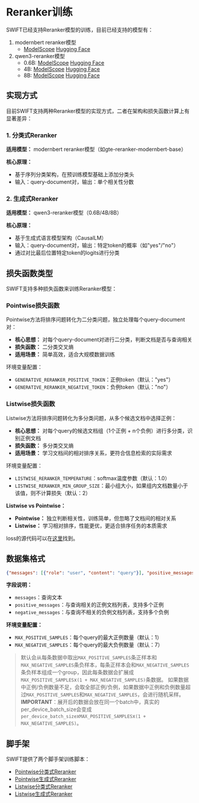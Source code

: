 # Reranker训练

SWIFT已经支持Reranker模型的训练，目前已经支持的模型有：

1. modernbert reranker模型
   - [ModelScope](https://www.modelscope.cn/models/iic/gte-reranker-modernbert-base) [Hugging Face](https://huggingface.co/Alibaba-NLP/gte-reranker-modernbert-base)
2. qwen3-reranker模型
   - 0.6B: [ModelScope](https://www.modelscope.cn/models/Qwen/Qwen3-Reranker-0.6B) [Hugging Face](https://huggingface.co/Qwen/Qwen3-Reranker-0.6B)
   - 4B: [ModelScope](https://www.modelscope.cn/models/Qwen/Qwen3-Reranker-4B) [Hugging Face](https://huggingface.co/Qwen/Qwen3-Reranker-4B)
   - 8B: [ModelScope](https://www.modelscope.cn/models/Qwen/Qwen3-Reranker-8B) [Hugging Face](https://huggingface.co/Qwen/Qwen3-Reranker-8B)

## 实现方式

目前SWIFT支持两种Reranker模型的实现方式，二者在架构和损失函数计算上有显著差异：

### 1. 分类式Reranker

**适用模型：** modernbert reranker模型（如gte-reranker-modernbert-base）

**核心原理：**
- 基于序列分类架构，在预训练模型基础上添加分类头
- 输入：query-document对，输出：单个相关性分数


### 2. 生成式Reranker

**适用模型：** qwen3-reranker模型（0.6B/4B/8B）

**核心原理：**
- 基于生成式语言模型架构（CausalLM）
- 输入：query-document对，输出：特定token的概率（如"yes"/"no"）
- 通过对比最后位置特定token的logits进行分类

## 损失函数类型

SWIFT支持多种损失函数来训练Reranker模型：

### Pointwise损失函数
Pointwise方法将排序问题转化为二分类问题，独立处理每个query-document对：

- **核心思想：** 对每个query-document对进行二分类，判断文档是否与查询相关
- **损失函数：** 二分类交叉熵
- **适用场景：** 简单高效，适合大规模数据训练

环境变量配置：
- `GENERATIVE_RERANKER_POSITIVE_TOKEN`：正例token（默认："yes"）
- `GENERATIVE_RERANKER_NEGATIVE_TOKEN`：负例token（默认："no"）

### Listwise损失函数
Listwise方法将排序问题转化为多分类问题，从多个候选文档中选择正例：

- **核心思想：** 对每个query的候选文档组（1个正例 + n个负例）进行多分类，识别正例文档
- **损失函数：** 多分类交叉熵
- **适用场景：** 学习文档间的相对排序关系，更符合信息检索的实际需求

环境变量配置：
- `LISTWISE_RERANKER_TEMPERATURE`：softmax温度参数（默认：1.0）
- `LISTWISE_RERANKER_MIN_GROUP_SIZE`：最小组大小，如果组内文档数量小于该值，则不计算损失（默认：2）

**Listwise vs Pointwise：**
- **Pointwise：** 独立判断相关性，训练简单，但忽略了文档间的相对关系
- **Listwise：** 学习相对排序，性能更优，更适合排序任务的本质需求

loss的源代码可以在[这里](https://github.com/modelscope/ms-swift/blob/main/swift/plugin/loss.py)找到。

## 数据集格式

```json lines
{"messages": [{"role": "user", "content": "query"}], "positive_messages": [[{"role": "assistant", "content": "relevant_doc1"}],[{"role": "assistant", "content": "relevant_doc2"}]], "negative_messages": [[{"role": "assistant", "content": "irrelevant_doc1"}],[{"role": "assistant", "content": "irrelevant_doc2"}], ...]}
```

**字段说明：**
- `messages`：查询文本
- `positive_messages`：与查询相关的正例文档列表，支持多个正例
- `negative_messages`：与查询不相关的负例文档列表，支持多个负例

**环境变量配置：**
- `MAX_POSITIVE_SAMPLES`：每个query的最大正例数量（默认：1）
- `MAX_NEGATIVE_SAMPLES`：每个query的最大负例数量（默认：7）

> 默认会从每条数据中取出`MAX_POSITIVE_SAMPLES`条正样本和`MAX_NEGATIVE_SAMPLES`条负样本，每条正样本会和`MAX_NEGATIVE_SAMPLES`条负样本组成一个group，因此每条数据会扩展成`MAX_POSITIVE_SAMPLES`x`(1 + MAX_NEGATIVE_SAMPLES)`条数据。
> 如果数据中正例/负例数量不足，会取全部正例/负例，如果数据中正例和负例数量超过`MAX_POSITIVE_SAMPLES`和`MAX_NEGATIVE_SAMPLES`，会进行随机采样。
> **IMPORTANT**：展开后的数据会放在同一个batch中，真实的per_device_batch_size会变成`per_device_batch_size`x`MAX_POSITIVE_SAMPLES`x`(1 + MAX_NEGATIVE_SAMPLES)`。

## 脚手架

SWIFT提供了两个脚手架训练脚本：

- [Pointwise分类式Reranker](https://github.com/modelscope/ms-swift/blob/main/examples/train/reranker/train_reranker.sh)
- [Pointwise生成式Reranker](https://github.com/modelscope/ms-swift/blob/main/examples/train/reranker/train_generative_reranker.sh)
- [Listwise分类式Reranker](https://github.com/modelscope/ms-swift/blob/main/examples/train/reranker/train_reranker_listwise.sh)
- [Listwise生成式Reranker](https://github.com/modelscope/ms-swift/blob/main/examples/train/reranker/train_generative_reranker_listwise.sh)
